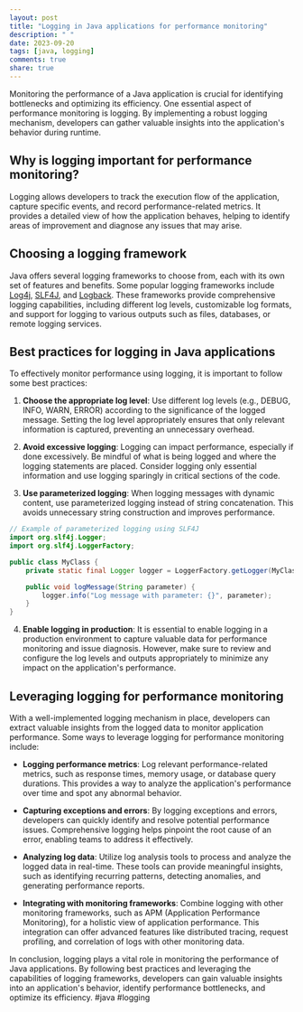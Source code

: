 ```yaml
---
layout: post
title: "Logging in Java applications for performance monitoring"
description: " "
date: 2023-09-20
tags: [java, logging]
comments: true
share: true
---
```


Monitoring the performance of a Java application is crucial for identifying bottlenecks and optimizing its efficiency. One essential aspect of performance monitoring is logging. By implementing a robust logging mechanism, developers can gather valuable insights into the application's behavior during runtime.

## Why is logging important for performance monitoring?

Logging allows developers to track the execution flow of the application, capture specific events, and record performance-related metrics. It provides a detailed view of how the application behaves, helping to identify areas of improvement and diagnose any issues that may arise.

## Choosing a logging framework

Java offers several logging frameworks to choose from, each with its own set of features and benefits. Some popular logging frameworks include [Log4j](https://logging.apache.org/log4j/2.x/), [SLF4J](http://www.slf4j.org/), and [Logback](http://logback.qos.ch/). These frameworks provide comprehensive logging capabilities, including different log levels, customizable log formats, and support for logging to various outputs such as files, databases, or remote logging services.

## Best practices for logging in Java applications

To effectively monitor performance using logging, it is important to follow some best practices:

1. **Choose the appropriate log level**: Use different log levels (e.g., DEBUG, INFO, WARN, ERROR) according to the significance of the logged message. Setting the log level appropriately ensures that only relevant information is captured, preventing an unnecessary overhead.

2. **Avoid excessive logging**: Logging can impact performance, especially if done excessively. Be mindful of what is being logged and where the logging statements are placed. Consider logging only essential information and use logging sparingly in critical sections of the code.

3. **Use parameterized logging**: When logging messages with dynamic content, use parameterized logging instead of string concatenation. This avoids unnecessary string construction and improves performance.

```java
// Example of parameterized logging using SLF4J
import org.slf4j.Logger;
import org.slf4j.LoggerFactory;

public class MyClass {
    private static final Logger logger = LoggerFactory.getLogger(MyClass.class);

    public void logMessage(String parameter) {
        logger.info("Log message with parameter: {}", parameter);
    }
}
```

4. **Enable logging in production**: It is essential to enable logging in a production environment to capture valuable data for performance monitoring and issue diagnosis. However, make sure to review and configure the log levels and outputs appropriately to minimize any impact on the application's performance.

## Leveraging logging for performance monitoring

With a well-implemented logging mechanism in place, developers can extract valuable insights from the logged data to monitor application performance. Some ways to leverage logging for performance monitoring include:

- **Logging performance metrics**: Log relevant performance-related metrics, such as response times, memory usage, or database query durations. This provides a way to analyze the application's performance over time and spot any abnormal behavior.

- **Capturing exceptions and errors**: By logging exceptions and errors, developers can quickly identify and resolve potential performance issues. Comprehensive logging helps pinpoint the root cause of an error, enabling teams to address it effectively.

- **Analyzing log data**: Utilize log analysis tools to process and analyze the logged data in real-time. These tools can provide meaningful insights, such as identifying recurring patterns, detecting anomalies, and generating performance reports.

- **Integrating with monitoring frameworks**: Combine logging with other monitoring frameworks, such as APM (Application Performance Monitoring), for a holistic view of application performance. This integration can offer advanced features like distributed tracing, request profiling, and correlation of logs with other monitoring data.

In conclusion, logging plays a vital role in monitoring the performance of Java applications. By following best practices and leveraging the capabilities of logging frameworks, developers can gain valuable insights into an application's behavior, identify performance bottlenecks, and optimize its efficiency. #java #logging